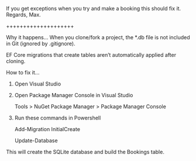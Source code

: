 If you get exceptions when you try and make a booking this should fix it. Regards, Max.

++++++++++++++++++++

Why it happens... When you clone/fork a project, the *.db file is not included in Git (ignored by .gitignore).

EF Core migrations that create tables aren’t automatically applied after cloning.

How to fix it... 

1. Open Visual Studio

2. Open Package Manager Console in Visual Studio

	Tools > NuGet Package Manager > Package Manager Console

2. Run these commands in Powershell

	Add-Migration InitialCreate

	Update-Database

This will create the SQLite database and build the Bookings table.
